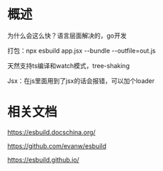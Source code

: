 # 概述

为什么会这么快？语言层面解决的，go开发

打包：npx esbuild app.jsx --bundle --outfile=out.js

天然支持ts编译和watch模式，tree-shaking

Jsx：在js里面用到了jsx的话会报错，可以加个loader

# 相关文档

https://esbuild.docschina.org/

https://github.com/evanw/esbuild

https://esbuild.github.io/

